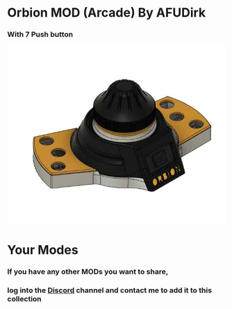 # Orbion MOD (Arcade) By AFUDirk
### With 7 Push button

![](Orbion_Arcade_By-AFUDirk/IMG/Orbion_arcade.jpg)

# Your Modes 

### If you have any other MODs you want to share, 
### log into the [Discord](https://discord.gg/tgut7grRTV) channel and contact me to add it to this collection
